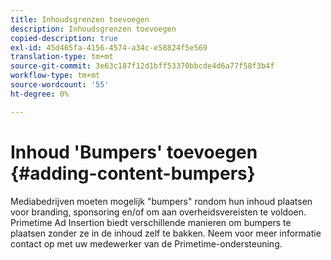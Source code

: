 ```yaml
---
title: Inhoudsgrenzen toevoegen
description: Inhoudsgrenzen toevoegen
copied-description: true
exl-id: 45d465fa-4156-4574-a34c-e58824f5e569
translation-type: tm+mt
source-git-commit: 3e63c187f12d1bff53370bbcde4d6a77f58f3b4f
workflow-type: tm+mt
source-wordcount: '55'
ht-degree: 0%

---
```


# Inhoud &#39;Bumpers&#39; toevoegen {#adding-content-bumpers}

Mediabedrijven moeten mogelijk &quot;bumpers&quot; rondom hun inhoud plaatsen voor branding, sponsoring en/of om aan overheidsvereisten te voldoen. Primetime Ad Insertion biedt verschillende manieren om bumpers te plaatsen zonder ze in de inhoud zelf te bakken. Neem voor meer informatie contact op met uw medewerker van de Primetime-ondersteuning.
